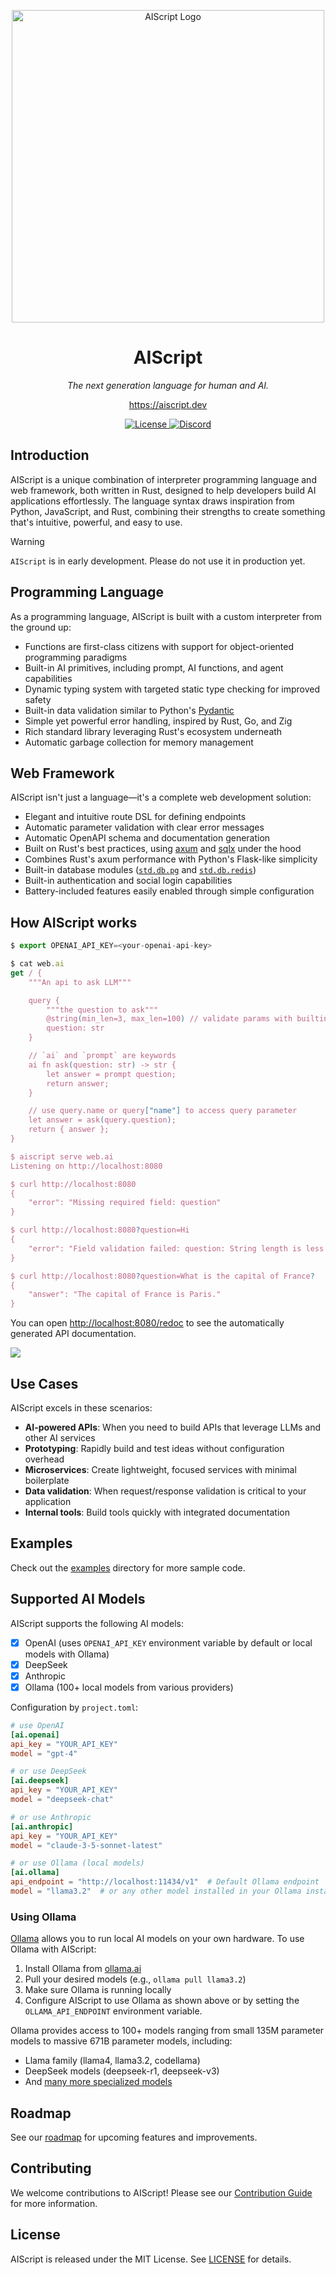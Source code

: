 <p align="center">
  <img width="500" src="https://aiscript.dev/aiscript-logo.svg" alt="AIScript Logo">
</p>

<h1 align="center">AIScript</h1>
<p align="center"><em>The next generation language for human and AI.</em></p>
<p align="center"><a href="https://aiscript.dev">https://aiscript.dev</a></p>

<p align="center">
  <a href="https://github.com/aiscript-dev/aiscript/blob/main/LICENSE">
    <img src="https://img.shields.io/badge/license-MIT-blue.svg" alt="License">
  </a>
  <!-- <a href="https://github.com/aiscript-dev/aiscript/actions">
    <img src="https://github.com/aiscript-dev/aiscript/actions/workflows/ci.yml/badge.svg" alt="Build Status">
  </a> -->
  <a href="https://discord.gg/bXRqsweNPb">
    <img src="https://img.shields.io/discord/711895914494558250?label=chat&logo=discord" alt="Discord">
  </a>
</p>

## Introduction

AIScript is a unique combination of interpreter programming language and web framework, both written in Rust, designed to help developers build AI applications effortlessly. The language syntax draws inspiration from Python, JavaScript, and Rust, combining their strengths to create something that's intuitive, powerful, and easy to use.

> [!WARNING]
> `AIScript` is in early development. Please do not use it in production yet.

## Programming Language

As a programming language, AIScript is built with a custom interpreter from the ground up:

- Functions are first-class citizens with support for object-oriented programming paradigms
- Built-in AI primitives, including prompt, AI functions, and agent capabilities
- Dynamic typing system with targeted static type checking for improved safety
- Built-in data validation similar to Python's [Pydantic](https://docs.pydantic.dev/latest/)
- Simple yet powerful error handling, inspired by Rust, Go, and Zig
- Rich standard library leveraging Rust's ecosystem underneath
- Automatic garbage collection for memory management

## Web Framework

AIScript isn't just a language—it's a complete web development solution:

- Elegant and intuitive route DSL for defining endpoints
- Automatic parameter validation with clear error messages
- Automatic OpenAPI schema and documentation generation
- Built on Rust's best practices, using [axum](https://github.com/tokio-rs/axum) and [sqlx](https://github.com/launchbadge/sqlx) under the hood
- Combines Rust's axum performance with Python's Flask-like simplicity
- Built-in database modules ([`std.db.pg`](https://aiscript.dev/std/db/pg) and [`std.db.redis`](https://aiscript.dev/std/db/redis))
- Built-in authentication and social login capabilities
- Battery-included features easily enabled through simple configuration

## How AIScript works

```javascript
$ export OPENAI_API_KEY=<your-openai-api-key>

$ cat web.ai
get / {
    """An api to ask LLM"""

    query {
        """the question to ask"""
        @string(min_len=3, max_len=100) // validate params with builtin directive @string
        question: str
    }

    // `ai` and `prompt` are keywords
    ai fn ask(question: str) -> str {
        let answer = prompt question;
        return answer;
    }

    // use query.name or query["name"] to access query parameter
    let answer = ask(query.question);
    return { answer };
}

$ aiscript serve web.ai
Listening on http://localhost:8080

$ curl http://localhost:8080
{
    "error": "Missing required field: question"
}

$ curl http://localhost:8080?question=Hi
{
    "error": "Field validation failed: question: String length is less than the minimum length of 3"
}

$ curl http://localhost:8080?question=What is the capital of France?
{
    "answer": "The capital of France is Paris."
}
```

You can open [http://localhost:8080/redoc](http://localhost:8080/redoc) to see the automatically generated API documentation.

![](https://aiscript.dev/guide/open-api.png)

## Use Cases

AIScript excels in these scenarios:

- **AI-powered APIs**: When you need to build APIs that leverage LLMs and other AI services
- **Prototyping**: Rapidly build and test ideas without configuration overhead
- **Microservices**: Create lightweight, focused services with minimal boilerplate
- **Data validation**: When request/response validation is critical to your application
- **Internal tools**: Build tools quickly with integrated documentation

## Examples

Check out the [examples](./examples) directory for more sample code.

## Supported AI Models

AIScript supports the following AI models:

- [x] OpenAI (uses `OPENAI_API_KEY` environment variable by default or local models with Ollama)
- [x] DeepSeek
- [x] Anthropic
- [x] Ollama (100+ local models from various providers)

Configuration by `project.toml`:

```toml
# use OpenAI
[ai.openai]
api_key = "YOUR_API_KEY"
model = "gpt-4"

# or use DeepSeek
[ai.deepseek]
api_key = "YOUR_API_KEY"
model = "deepseek-chat"

# or use Anthropic
[ai.anthropic]
api_key = "YOUR_API_KEY"
model = "claude-3-5-sonnet-latest"

# or use Ollama (local models)
[ai.ollama]
api_endpoint = "http://localhost:11434/v1"  # Default Ollama endpoint
model = "llama3.2"  # or any other model installed in your Ollama instance
```

### Using Ollama

[Ollama](https://ollama.ai/) allows you to run local AI models on your own hardware. To use Ollama with AIScript:

1. Install Ollama from [ollama.ai](https://ollama.ai/)
2. Pull your desired models (e.g., `ollama pull llama3.2`)
3. Make sure Ollama is running locally
4. Configure AIScript to use Ollama as shown above or by setting the `OLLAMA_API_ENDPOINT` environment variable.

Ollama provides access to 100+ models ranging from small 135M parameter models to massive 671B parameter models, including:
- Llama family (llama4, llama3.2, codellama)
- DeepSeek models (deepseek-r1, deepseek-v3)
- And [many more specialized models](https://ollama.com/search)

## Roadmap

See our [roadmap](https://aiscript.dev/guide/contribution/roadmap) for upcoming features and improvements.

## Contributing

We welcome contributions to AIScript! Please see our [Contribution Guide](https://aiscript.dev/guide/contribution/interpreter-architecture) for more information.

## License

AIScript is released under the MIT License. See [LICENSE](LICENSE) for details.
